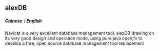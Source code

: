## alexDB

##### [Chinese](./README.CN.md)｜[English](./README.md)

Navicat is a very excellent database management tool, alexDB drawing on its very good design and operation mode, using pure java openjfx to develop a free, open source database management tool replacement
